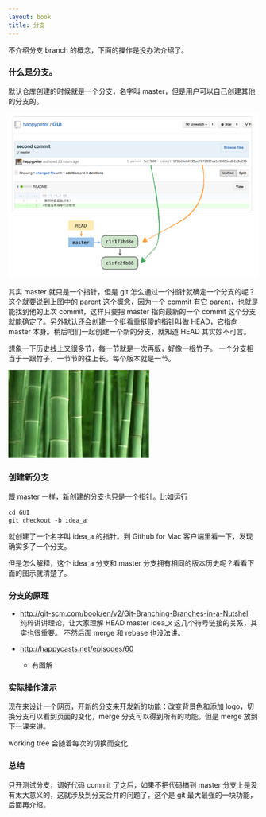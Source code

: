 ```yaml
---
layout: book
title: 分支
---
```


不介绍分支 branch 的概念，下面的操作是没办法介绍了。


### 什么是分支。
默认仓库创建的时候就是一个分支，名字叫 master，但是用户可以自己创建其他的分支的。

![](images/branch/branch_master.png)

其实 master 就只是一个指针，但是 git 怎么通过一个指针就确定一个分支的呢？这个就要说到上图中的 parent 这个概念，因为一个 commit 有它 parent，也就是能找到他的上次 commit，这样只要把 master 指向最新的一个 commit 这个分支就能确定了。另外默认还会创建一个挺看重挺傻的指针叫做 HEAD，它指向 master 本身。稍后咱们一起创建一个新的分支，就知道 HEAD 其实妙不可言。

想象一下历史线上又很多节，每一节就是一次再版，好像一根竹子。 一个分支相当于一跟竹子，一节节的往上长。每个版本就是一节。

![](images/branch/bamboo.jpeg)

### 创建新分支

跟 master 一样，新创建的分支也只是一个指针。比如运行

    cd GUI
    git checkout -b idea_a

就创建了一个名字叫 idea_a 的指针。到 Github for Mac 客户端里看一下，发现确实多了一个分支。


但是怎么解释，这个 idea_a 分支和 master 分支拥有相同的版本历史呢？看看下面的图示就清楚了。







### 分支的原理


- http://git-scm.com/book/en/v2/Git-Branching-Branches-in-a-Nutshell
纯粹讲讲理论，让大家理解 HEAD master idea_x 这几个符号链接的关系，其实也很重要。
不然后面 merge 和 rebase 也没法讲。

- http://happycasts.net/episodes/60
  - 有图解


### 实际操作演示

现在来设计一个网页，开新的分支来开发新的功能：改变背景色和添加 logo，切换分支可以看到页面的变化，merge 分支可以得到所有的功能。但是 merge 放到下一课来讲。

working tree 会随着每次的切换而变化
<!-- 录视频的时候可以用 scoot schcon 演讲时候用的那个 html 的例子 -->
### 总结

只开测试分支，调好代码 commit 了之后，如果不把代码搞到 master 分支上是没有太大意义的，这就涉及到分支合并的问题了，这个是 git 最大最强的一块功能，后面再介绍。